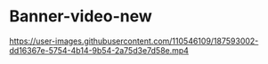 # Banner-video-new

https://user-images.githubusercontent.com/110546109/187593002-dd16367e-5754-4b14-9b54-2a75d3e7d58e.mp4

